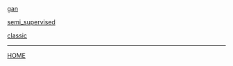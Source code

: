 [gan](gan/index.md)

[semi_supervised](semi_supervised/index.md)

[classic](classic/index.md)

---
[HOME](../index.md)